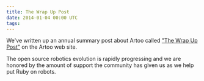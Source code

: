 ```yaml
---
title: The Wrap Up Post
date: 2014-01-04 00:00 UTC
tags:
---
```


We've written up an annual summary post about Artoo called ["The Wrap Up Post"](http://artoo.io/blog/2014/01/04/2013-the-wrap-up-post/) on the Artoo web site.

The open source robotics evolution is rapidly progressing and we are honored by the amount of support the community has given us as we help put Ruby on robots. 
